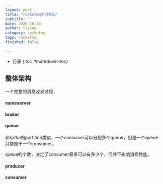 ```yaml
---
layout: post
title: "rocketmq学习笔记"
subtitle: ""
date: 2020-10-30
author: liying
category: rocketmq
tags: rocketmq
finished: false

---
```


* 目录
{:toc #markdown-toc}


## 整体架构

一个完整的消息收发过程，

#### nameserver

#### broker

#### queue

和kafka的partition类似，一个consumer可以分配多个queue，但是一个queue只能属于一个consumer。

queue的个数，决定了consumer最多可以有多少个，但并不影响消费性能。

#### producer

#### consumer





